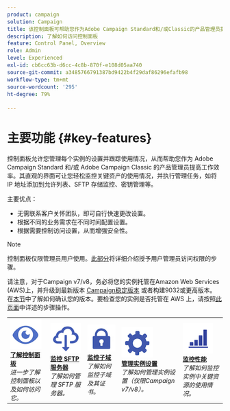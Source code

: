 ```yaml
---
product: campaign
solution: Campaign
title: 该控制面板可帮助您作为Adobe Campaign Standard和/或Classic的产品管理员提高工作效率。
description: 了解如何访问控制面板
feature: Control Panel, Overview
role: Admin
level: Experienced
exl-id: cb6cc63b-d6cc-4c8b-870f-e108d05aa740
source-git-commit: a3485766791387bd9422b4f29daf86296efafb98
workflow-type: tm+mt
source-wordcount: '295'
ht-degree: 79%

---
```


# 主要功能 {#key-features}

控制面板允许您管理每个实例的设置并跟踪使用情况，从而帮助您作为 Adobe Campaign Standard 和/或 Adobe Campaign Classic 的产品管理员提高工作效率。其直观的界面可让您轻松监控关键资产的使用情况，并执行管理任务，如将 IP 地址添加到允许列表、SFTP 存储监控、密钥管理等。

主要优点：

* 无需联系客户关怀团队，即可自行快速更改设置。
* 根据不同的业务需求在不同时间配置设置。
* 根据需要控制访问设置，从而增强安全性。

>[!NOTE]
>
>控制面板仅限管理员用户使用。[此部分](managing-permissions.md)将详细介绍授予用户管理员访问权限的步骤。
>
>请注意，对于Campaign v7/v8，务必将您的实例托管在Amazon Web Services (AWS)上，并升级到最新版本 [Campaign稳定版本](https://experienceleague.adobe.com/docs/campaign-classic/using/release-notes/rn-overview.html?lang=zh-Hans#rn-statuses) 或者构建9032或更高版本。 在[本节](https://experienceleague.adobe.com/docs/campaign-classic/using/getting-started/starting-with-adobe-campaign/launching-adobe-campaign.html?lang=zh-Hans#getting-your-campaign-version)中了解如何确认您的版本。要检查您的实例是否托管在 AWS 上，请按照[此页面](../../faq.md#hosted-aws)中详述的步骤操作。

<table style="table-layout:fixed">
<tr>
    <td>
        <a href="../../discover/using/accessing-control-panel.md"><img alt="条件" src="assets/do-not-localize/discover.png"/></a>
        <div><a href="../../discover/using/accessing-control-panel.md"><strong>了解控制面板</strong></a></div>
        <em>进一步了解控制面板以及如何访问它。</em>
    </td>
    <td>
        <a href="../../sftp/using/about-sftp-management.md"><img alt="条件" src="assets/do-not-localize/sftp.png"/></a>
        <div><a href="../../sftp/using/about-sftp-management.md"><strong>监控 SFTP 服务器</strong></a></div>
        <em>了解如何管理 SFTP 服务器。</em>
    </td>
    <td>
        <a href="../../subdomains-certificates/using/subdomains-branding.md"><img alt="条件" src="assets/do-not-localize/subdomains.png"/></a>
        <div><a href="../../subdomains-certificates/using/subdomains-branding.md"><strong>监控子域</strong></a></div>
        <em>了解如何监控子域及其证书。</em>
    </td>
    <td>
        <a href="../../instances-settings/using/ip-allow-listing-instance-access.md"><img alt="条件" src="assets/do-not-localize/instance_settings.png"/></a>
        <div><a href="../../instances-settings/using/ip-allow-listing-instance-access.md"><strong>管理实例设置</strong></a></div>
        <em>了解如何管理实例设置（仅限Campaign v7/v8）。</em>
    </td>
    <td>
        <a href="../../performance-monitoring/using/about-performance-monitoring.md"><img alt="条件" src="assets/do-not-localize/monitoring-performance.png"/></a>
        <div><a href="../../performance-monitoring/using/about-performance-monitoring.md"><strong>监控性能</strong></a></div>
        <em>了解如何监控实例中关键资源的使用情况。</em>
    </td>
</tr>
</table>
